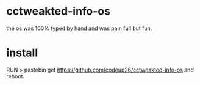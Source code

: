 # cctweakted-info-os
the os was 100% typed by hand and was pain full but fun.


install 
=======

RUN > pastebin get https://github.com/codeup26/cctweakted-info-os
and reboot.
